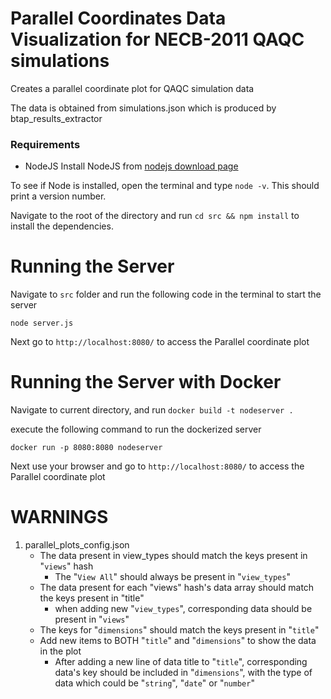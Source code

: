 # Parallel Coordinates Data Visualization for NECB-2011 QAQC simulations
Creates a parallel coordinate plot for QAQC simulation data

The data is obtained from simulations.json which is produced by btap_results_extractor

### Requirements
  + NodeJS
Install NodeJS from [nodejs download page](https://nodejs.org/en/download/)

To see if Node is installed, open the terminal and type `node -v`. This should print a version number.

Navigate to the root of the directory and run `cd src && npm install` to install the dependencies.

# Running the Server
Navigate to `src` folder and run the following code in the terminal to start the server

```node server.js```

Next go to `http://localhost:8080/` to access the Parallel coordinate plot

# Running the Server with Docker

Navigate to current directory, and run ```docker build -t nodeserver .```

execute the following command to run the dockerized server

```docker run -p 8080:8080 nodeserver```

Next use your browser and go to `http://localhost:8080/` to access the Parallel coordinate plot


# WARNINGS
1. parallel_plots_config.json
    - The data present in view_types should match the keys present in "`views`" hash
        - The "`View All`" should always be present in "`view_types`"
    - The data present for each "views" hash's data array should match the keys present in "title"
        - when adding new "`view_types`", corresponding data should be present in "`views`"
    - The keys for "`dimensions`" should match the keys present in "`title`"
    - Add new items to BOTH "`title`" and "`dimensions`" to show the data in the plot
        - After adding a new line of data title to "`title`", corresponding data's key should be included in "`dimensions`", with the type of data which could be "`string`", "`date`" or "`number`"
